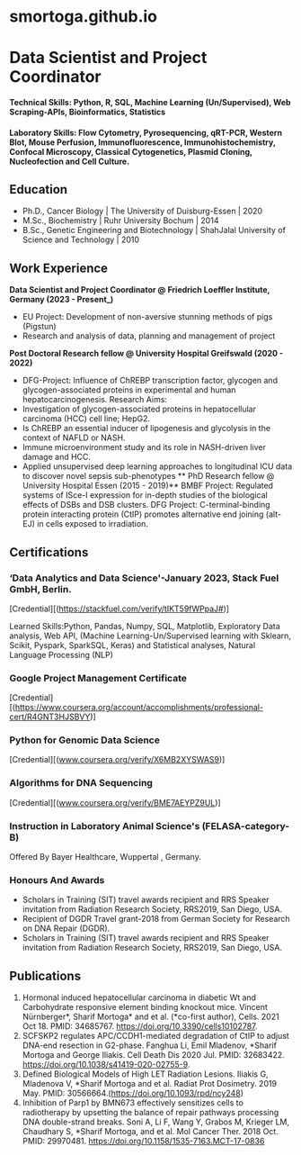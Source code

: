 # smortoga.github.io

# Data Scientist and Project Coordinator

#### Technical Skills: Python, R, SQL, Machine Learning (Un/Supervised), Web Scraping-APIs, Bioinformatics, Statistics
#### Laboratory Skills: Flow Cytometry, Pyrosequencing, qRT-PCR, Western Blot, Mouse Perfusion, Immunofluorescence, Immunohistochemistry, Confocal Microscopy, Classical Cytogenetics, Plasmid Cloning, Nucleofection and Cell Culture.

## Education
- Ph.D., Cancer Biology | The University of Duisburg-Essen | 2020								       		
- M.Sc., Biochemistry	| Ruhr University Bochum | 2014	 			        		
- B.Sc., Genetic Engineering and Biotechnology | ShahJalal University of Science and Technology | 2010

## Work Experience
**Data Scientist and Project Coordinator @ Friedrich Loeffler Institute, Germany (2023 - Present_)**
- EU Project: Development of non-aversive stunning methods of pigs (Pigstun)
- Research and analysis of data, planning and management of project

**Post Doctoral Research fellow  @ University Hospital Greifswald (2020 - 2022)**
- DFG-Project: Influence of ChREBP transcription factor, glycogen and glycogen-associated
proteins in experimental and human hepatocarcinogenesis.
Research Aims:
- Investigation of glycogen-associated proteins in hepatocellular carcinoma (HCC) cell line; HepG2.
- Is ChREBP an essential inducer of lipogenesis and glycolysis in the context of NAFLD or NASH.
- Immune microenvironment study and its role in NASH-driven liver damage and HCC.
- Applied unsupervised deep learning approaches to longitudinal ICU data to discover novel sepsis sub-phenotypes
** PhD Research fellow  @ University Hospital Essen (2015 - 2019)**
  BMBF Project: Regulated systems of ISce-I expression for in-depth studies of the biological effects of DSBs and DSB clusters.
  DFG Project: C-terminal-binding protein interacting protein (CtIP) promotes alternative end joining (alt-EJ) in cells exposed to irradiation.
  
## Certifications
### ‘Data Analytics and Data Science'-January 2023, Stack Fuel GmbH, Berlin.
[Credential][(https://stackfuel.com/verify/tIKT59fWPpaJ#)]

Learned Skills:Python, Pandas, Numpy, SQL, Matplotlib, Exploratory Data analysis, Web API, (Machine Learning-Un/Supervised learning with Sklearn, Scikit, Pyspark, SparkSQL, Keras) and Statistical analyses, Natural Language Processing (NLP)

### Google Project Management Certificate
[Credential][(https://www.coursera.org/account/accomplishments/professional-cert/R4GNT3HJSBVY)]

### Python for Genomic Data Science
[Credential][(www.coursera.org/verify/X6MB2XYSWAS9)]

### Algorithms for DNA Sequencing
[Credential][(www.coursera.org/verify/BME7AEYPZ9UL)]

### Instruction in Laboratory Animal Science's (FELASA-category-B)
Offered By Bayer Healthcare, Wuppertal , Germany.

### Honours And Awards
- Scholars in Training (SIT) travel awards recipient and RRS Speaker invitation from Radiation Research Society, RRS2019, San Diego, USA.
- Recipient of DGDR Travel grant-2018 from German Society for Research on DNA Repair (DGDR).
- Scholars in Training (SIT) travel awards recipient and RRS Speaker invitation from Radiation Research Society, RRS2019, San Diego, USA.

## Publications
1. Hormonal induced hepatocellular carcinoma in diabetic Wt and Carbohydrate responsive element binding knockout mice. Vincent Nürnberger*, Sharif Mortoga* and et al. (*co-first author), Cells. 2021 Oct 18. PMID: 34685767. https://doi.org/10.3390/cells10102787.
2. SCFSKP2 regulates APC/CCDH1-mediated degradation of CtIP to adjust DNA-end resection in G2-phase. Fanghua Li, Emil Mladenov, *Sharif Mortoga and George Iliakis. Cell Death Dis 2020 Jul. PMID: 32683422. https://doi.org/10.1038/s41419-020-02755-9.
3. Defined Biological Models of High LET Radiation Lesions. Iliakis G, Mladenova V, *Sharif Mortoga and et al. Radiat Prot Dosimetry. 2019 May. PMID: 30566664.(https://doi.org/10.1093/rpd/ncy248)
4. Inhibition of Parp1 by BMN673 effectively sensitizes cells to radiotherapy by upsetting the balance of repair pathways processing DNA double-strand breaks. Soni A, Li F, Wang Y, Grabos M, Krieger LM, Chaudhary S, *Sharif Mortoga, and et al. Mol Cancer Ther. 2018 Oct. PMID: 29970481. https://doi.org/10.1158/1535-7163.MCT-17-0836
